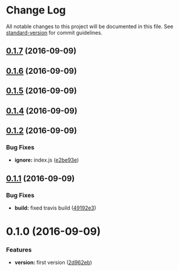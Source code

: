 # Change Log

All notable changes to this project will be documented in this file. See [standard-version](https://github.com/conventional-changelog/standard-version) for commit guidelines.

<a name="0.1.7"></a>
## [0.1.7](https://github.com/pixelass/abcq/compare/v0.1.6...v0.1.7) (2016-09-09)



<a name="0.1.6"></a>
## [0.1.6](https://github.com/pixelass/abcq/compare/v0.1.5...v0.1.6) (2016-09-09)



<a name="0.1.5"></a>
## [0.1.5](https://github.com/pixelass/abcq/compare/v0.1.4...v0.1.5) (2016-09-09)



<a name="0.1.4"></a>
## [0.1.4](https://github.com/pixelass/abcq/compare/v0.1.2...v0.1.4) (2016-09-09)



<a name="0.1.2"></a>
## [0.1.2](https://github.com/pixelass/abcq/compare/v0.1.1...v0.1.2) (2016-09-09)


### Bug Fixes

* **ignore:** index.js ([e2be93e](https://github.com/pixelass/abcq/commit/e2be93e))



<a name="0.1.1"></a>
## [0.1.1](https://github.com/pixelass/abcq/compare/v0.1.0...v0.1.1) (2016-09-09)


### Bug Fixes

* **build:** fixed travis build ([49192e3](https://github.com/pixelass/abcq/commit/49192e3))



<a name="0.1.0"></a>
# 0.1.0 (2016-09-09)


### Features

* **version:** first version ([2d962eb](https://github.com/pixelass/abcq/commit/2d962eb))
